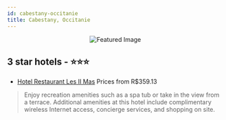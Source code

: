 ```yaml
---
id: cabestany-occitanie
title: Cabestany, Occitanie
---
```


<center><img src="https://i.travelapi.com/hotels/2000000/1390000/1383200/1383111/5f3bada4_z.jpg" alt="Featured Image" /></center>


##  3 star hotels - ⭐️⭐️⭐️

-    [Hotel Restaurant Les II Mas](https://us.hurb.com/hotels/cabestany/hotel-restaurant-les-ii-mas-JNP-JP299153?cmp=18055) Prices from R$359.13
   > Enjoy recreation amenities such as a spa tub or take in the view from a terrace. Additional amenities at this hotel include complimentary wireless Internet access, concierge services, and shopping on site.

